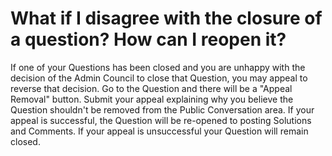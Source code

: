 # What if I disagree with the closure of a question? How can I reopen it? #
If one of your Questions has been closed and you are unhappy with the decision 
of the Admin Council to close that Question, you may appeal to reverse that 
decision. Go to the Question and there will be a "Appeal Removal" button. 
Submit your appeal explaining why you believe the Question shouldn't be 
removed from the Public Conversation area. If your appeal is successful, 
the Question will be re-opened to posting Solutions and Comments. If your 
appeal is unsuccessful your Question will remain closed. 
